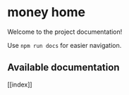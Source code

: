# money home

Welcome to the project documentation!

Use `npm run docs` for easier navigation.

## Available documentation

[[index]]
